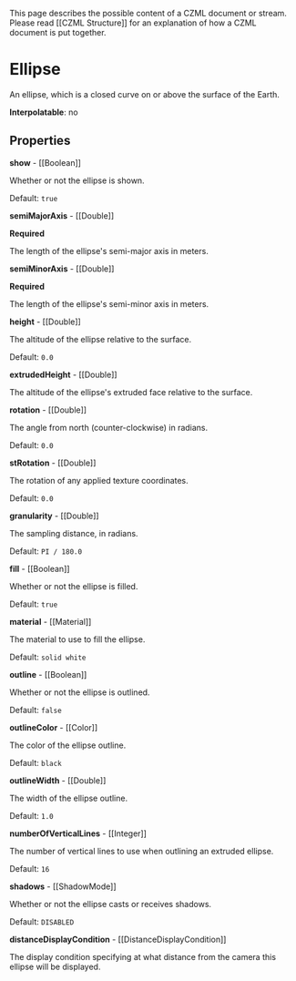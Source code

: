 This page describes the possible content of a CZML document or stream.  Please read [[CZML Structure]] for an explanation of how a CZML document is put together.

# Ellipse

An ellipse, which is a closed curve on or above the surface of the Earth.

**Interpolatable**: no

## Properties

**show** - [[Boolean]]

Whether or not the ellipse is shown.

Default: `true`


**semiMajorAxis** - [[Double]]

**Required**

The length of the ellipse's semi-major axis in meters.


**semiMinorAxis** - [[Double]]

**Required**

The length of the ellipse's semi-minor axis in meters.


**height** - [[Double]]

The altitude of the ellipse relative to the surface.

Default: `0.0`


**extrudedHeight** - [[Double]]

The altitude of the ellipse's extruded face relative to the surface.


**rotation** - [[Double]]

The angle from north (counter-clockwise) in radians.

Default: `0.0`


**stRotation** - [[Double]]

The rotation of any applied texture coordinates.

Default: `0.0`


**granularity** - [[Double]]

The sampling distance, in radians.

Default: `PI / 180.0`


**fill** - [[Boolean]]

Whether or not the ellipse is filled.

Default: `true`


**material** - [[Material]]

The material to use to fill the ellipse.

Default: `solid white`


**outline** - [[Boolean]]

Whether or not the ellipse is outlined.

Default: `false`


**outlineColor** - [[Color]]

The color of the ellipse outline.

Default: `black`


**outlineWidth** - [[Double]]

The width of the ellipse outline.

Default: `1.0`


**numberOfVerticalLines** - [[Integer]]

The number of vertical lines to use when outlining an extruded ellipse.

Default: `16`


**shadows** - [[ShadowMode]]

Whether or not the ellipse casts or receives shadows.

Default: `DISABLED`


**distanceDisplayCondition** - [[DistanceDisplayCondition]]

The display condition specifying at what distance from the camera this ellipse will be displayed.


